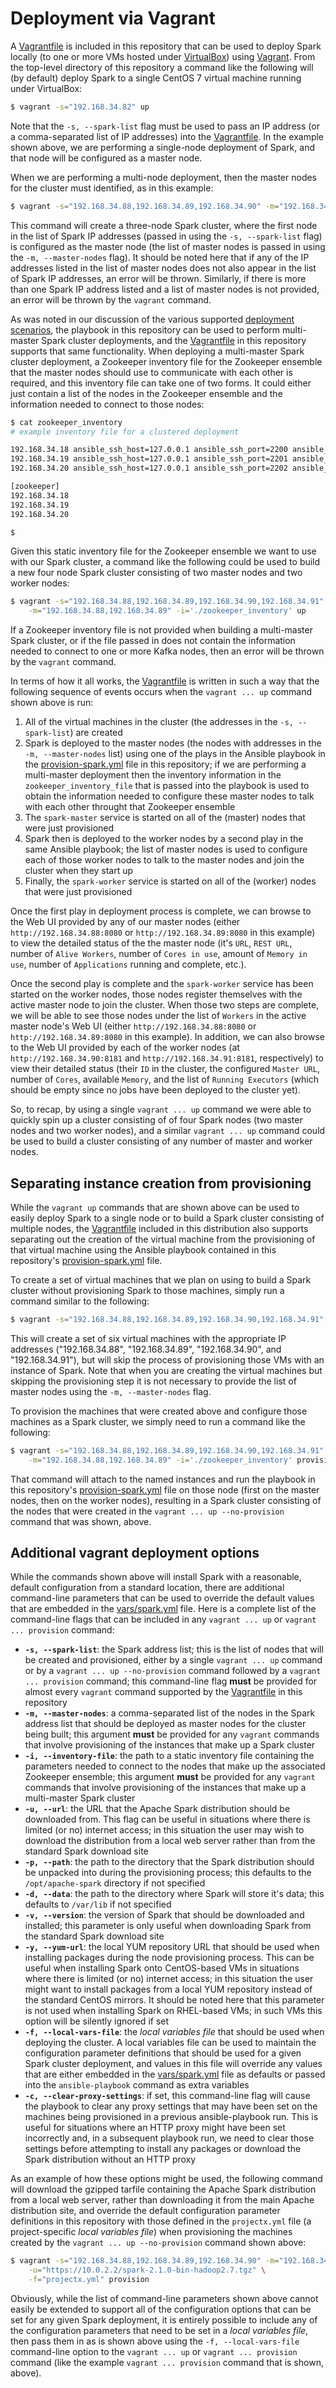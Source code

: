 # Deployment via Vagrant
A [Vagrantfile](../Vagrantfile) is included in this repository that can be used to deploy Spark locally (to one or more VMs hosted under [VirtualBox](https://www.virtualbox.org/)) using [Vagrant](https://www.vagrantup.com/).  From the top-level directory of this repository a command like the following will (by default) deploy Spark to a single CentOS 7 virtual machine running under VirtualBox:

```bash
$ vagrant -s="192.168.34.82" up
```

Note that the `-s, --spark-list` flag must be used to pass an IP address (or a comma-separated list of IP addresses) into the [Vagrantfile](../Vagrantfile). In the example shown above, we are performing a single-node deployment of Spark, and that node will be configured as a master node.

When we are performing a multi-node deployment, then the master nodes for the cluster must identified, as in this example:

```bash
$ vagrant -s="192.168.34.88,192.168.34.89,192.168.34.90" -m="192.168.34.88" up
```

This command will create a three-node Spark cluster, where the first node in the list of Spark IP addresses (passed in using the `-s, --spark-list` flag) is configured as the master node (the list of master nodes is passed in using the `-m, --master-nodes` flag). It should be noted here that if any of the IP addresses listed in the list of master nodes does not also appear in the list of Spark IP addresses, an error will be thrown. Similarly, if there is more than one Spark IP address listed and a list of master nodes is not provided, an error will be thrown by the `vagrant` command.

As was noted in our discussion of the various supported [deployment scenarios](Deployment-Scenarios.md), the playbook in this repository can be used to perform multi-master Spark cluster deployments, and the [Vagrantfile](../Vagrantfile) in this repository supports that same functionality. When deploying a multi-master Spark cluster deployment, a Zookeeper inventory file for the Zookeeper ensemble that the master nodes should use to communicate with each other is required, and this inventory file can take one of two forms. It could either just contain a list of the nodes in the Zookeeper ensemble and the information needed to connect to those nodes:

```bash
$ cat zookeeper_inventory
# example inventory file for a clustered deployment

192.168.34.18 ansible_ssh_host=127.0.0.1 ansible_ssh_port=2200 ansible_ssh_user='vagrant' ansible_ssh_private_key_file='/tmp/dn-zookeeper/.vagrant/machines/192.168.34.18/virtualbox/private_key'
192.168.34.19 ansible_ssh_host=127.0.0.1 ansible_ssh_port=2201 ansible_ssh_user='vagrant' ansible_ssh_private_key_file='/tmp/dn-zookeeper/.vagrant/machines/192.168.34.19/virtualbox/private_key'
192.168.34.20 ansible_ssh_host=127.0.0.1 ansible_ssh_port=2202 ansible_ssh_user='vagrant' ansible_ssh_private_key_file='/tmp/dn-zookeeper/.vagrant/machines/192.168.34.20/virtualbox/private_key'

[zookeeper]
192.168.34.18
192.168.34.19
192.168.34.20

$
```

Given this static inventory file for the Zookeeper ensemble we want to use with our Spark cluster, a command like the following could be used to build a new four node Spark cluster consisting of two master nodes and two worker nodes:

```bash
$ vagrant -s="192.168.34.88,192.168.34.89,192.168.34.90,192.168.34.91" \
    -m="192.168.34.88,192.168.34.89" -i='./zookeeper_inventory' up
```

If a Zookeeper inventory file is not provided when building a multi-master Spark cluster, or if the file passed in does not contain the information needed to connect to one or more Kafka nodes, then an error will be thrown by the `vagrant` command.

In terms of how it all works, the [Vagrantfile](../Vagrantfile) is written in such a way that the following sequence of events occurs when the `vagrant ... up` command shown above is run:

1. All of the virtual machines in the cluster (the addresses in the `-s, --spark-list`) are created
1. Spark is deployed to the master nodes (the nodes with addresses in the `-m, --master-nodes` list) using one of the plays in the Ansible playbook in the [provision-spark.yml](../provision-spark.yml) file in this repository; if we are performing a multi-master deployment then the inventory information in the `zookeeper_inventory_file` that is passed into the playbook is used to obtain the information needed to configure these master nodes to talk with each other throught that Zookeeper ensemble
1. The `spark-master` service is started on all of the (master) nodes that were just provisioned
1. Spark then is deployed to the worker nodes by a second play in the same Ansible playbook; the list of master nodes is used to configure each of those worker nodes to talk to the master nodes and join the cluster when they start up
1. Finally, the `spark-worker` service is started on all of the (worker) nodes that were just provisioned

Once the first play in deployment process is complete, we can browse to the Web UI provided by any of our master nodes (either `http://192.168.34.88:8080` or `http://192.168.34.89:8080` in this example) to view the detailed status of the the master node (it's `URL`, `REST URL`, number of `Alive Workers`, number of `Cores in use`, amount of `Memory in use`, number of `Applications` running and complete, etc.).

Once the second play is complete and the `spark-worker` service has been started on the worker nodes, those nodes register themselves with the active master node to join the cluster. When those two steps are complete, we will be able to see those nodes under the list of `Workers` in the active master node's Web UI (either `http://192.168.34.88:8080` or `http://192.168.34.89:8080` in this example). In addition, we can also browse to the Web UI provided by each of the worker nodes (at `http://192.168.34.90:8181` and `http://192.168.34.91:8181`, respectively) to view their detailed status (their `ID` in the cluster, the configured `Master URL`, number of `Cores`, available `Memory`, and the list of `Running Executors` (which should be empty since no jobs have been deployed to the cluster yet).

So, to recap, by using a single `vagrant ... up` command we were able to quickly spin up a cluster consisting of of four Spark nodes (two master nodes and two worker nodes), and a similar `vagrant ... up` command could be used to build a cluster consisting of any number of master and worker nodes.

## Separating instance creation from provisioning
While the `vagrant up` commands that are shown above can be used to easily deploy Spark to a single node or to build a Spark cluster consisting of multiple nodes, the [Vagrantfile](../Vagrantfile) included in this distribution also supports separating out the creation of the virtual machine from the provisioning of that virtual machine using the Ansible playbook contained in this repository's [provision-spark.yml](../provision-spark.yml) file.

To create a set of virtual machines that we plan on using to build a Spark cluster without provisioning Spark to those machines, simply run a command similar to the following:

```bash
$ vagrant -s="192.168.34.88,192.168.34.89,192.168.34.90,192.168.34.91" up --no-provision
```

This will create a set of six virtual machines with the appropriate IP addresses ("192.168.34.88", "192.168.34.89", "192.168.34.90", and "192.168.34.91"), but will skip the process of provisioning those VMs with an instance of Spark. Note that when you are creating the virtual machines but skipping the provisioning step it is not necessary to provide the list of master nodes using the `-m, --master-nodes` flag.

To provision the machines that were created above and configure those machines as a Spark cluster, we simply need to run a command like the following:

```bash
$ vagrant -s="192.168.34.88,192.168.34.89,192.168.34.90,192.168.34.91" \
    -m="192.168.34.88,192.168.34.89" -i='./zookeeper_inventory' provision
```

That command will attach to the named instances and run the playbook in this repository's [provision-spark.yml](../provision-spark.yml) file on those node (first on the master nodes, then on the worker nodes), resulting in a Spark cluster consisting of the nodes that were created in the `vagrant ... up --no-provision` command that was shown, above.

## Additional vagrant deployment options
While the commands shown above will install Spark with a reasonable, default configuration from a standard location, there are additional command-line parameters that can be used to override the default values that are embedded in the [vars/spark.yml](../vars/spark.yml) file. Here is a complete list of the command-line flags that can be included in any `vagrant ... up` or `vagrant ... provision` command:

* **`-s, --spark-list`**: the Spark address list; this is the list of nodes that will be created and provisioned, either by a single `vagrant ... up` command or by a `vagrant ... up --no-provision` command followed by a `vagrant ... provision` command; this command-line flag **must** be provided for almost every `vagrant` command supported by the [Vagrantfile](../Vagrantfile) in this repository
* **`-m, --master-nodes`**: a comma-separated list of the nodes in the Spark address list that should be deployed as master nodes for the cluster being built; this argument **must** be provided for any `vagrant` commands that involve provisioning of the instances that make up a Spark cluster
* **`-i, --inventory-file`**: the path to a static inventory file containing the parameters needed to connect to the nodes that make up the associated Zookeeper ensemble; this argument **must** be provided for any `vagrant` commands that involve provisioning of the instances that make up a multi-master Spark cluster
* **`-u, --url`**: the URL that the Apache Spark distribution should be downloaded from. This flag can be useful in situations where there is limited (or no) internet access; in this situation the user may wish to download the distribution from a local web server rather than from the standard Spark download site
* **`-p, --path`**: the path to the directory that the Spark distribution should be unpacked into during the provisioning process; this defaults to the `/opt/apache-spark` directory if not specified
* **`-d, --data`**: the path to the directory where Spark will store it's data; this defaults to `/var/lib` if not specified
* **`-v, --version`**: the version of Spark that should be downloaded and installed; this parameter is only useful when downloading Spark from the standard Spark download site
* **`-y, --yum-url`**: the local YUM repository URL that should be used when installing packages during the node provisioning process. This can be useful when installing Spark onto CentOS-based VMs in situations where there is limited (or no) internet access; in this situation the user might want to install packages from a local YUM repository instead of the standard CentOS mirrors. It should be noted here that this parameter is not used when installing Spark on RHEL-based VMs; in such VMs this option will be silently ignored if set
* **`-f, --local-vars-file`**: the *local variables file* that should be used when deploying the cluster. A local variables file can be used to maintain the configuration parameter definitions that should be used for a given Spark cluster deployment, and values in this file will override any values that are either embedded in the [vars/spark.yml](../vars/spark.yml) file as defaults or passed into the `ansible-playbook` command as extra variables
* **`-c, --clear-proxy-settings`**: if set, this command-line flag will cause the playbook to clear any proxy settings that may have been set on the machines being provisioned in a previous ansible-playbook run. This is useful for situations where an HTTP proxy might have been set incorrectly and, in a subsequent playbook run, we need to clear those settings before attempting to install any packages or download the Spark distribution without an HTTP proxy

As an example of how these options might be used, the following command will download the gzipped tarfile containing the Apache Spark distribution from a local web server, rather than downloading it from the main Apache distribution site, and override the default configuration parameter definitions in this repository with those defined in the `projectx.yml` file (a project-specific *local variables file*) when provisioning the machines created by the `vagrant ... up --no-provision` command shown above:

```bash
$ vagrant -s="192.168.34.88,192.168.34.89,192.168.34.90" -m="192.168.34.88" \
    -u="https://10.0.2.2/spark-2.1.0-bin-hadoop2.7.tgz" \
    -f="projectx.yml" provision
```

Obviously, while the list of command-line parameters shown above cannot easily be extended to support all of the configuration options that can be set for any given Spark deployment, it is entirely possible to include any of the configuration parameters that need to be set in a *local variables file*, then pass them in as is shown above using the `-f, --local-vars-file` command-line option to the `vagrant ... up` or `vagrant ... provision` command (like the example `vagrant ... provision` command that is shown, above).
